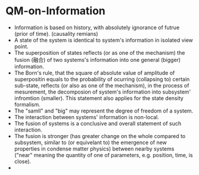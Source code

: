 # QM-on-Information

* Information is based on history, with absolutely ignorance of futrue (prior of time). (causality remians)
* A state of the system is identical to system's information in isolated view point.
* The superposition of states reflects (or as one of the mechanism) the fusion (融合) of 
two systems's information into one general (bigger) information.
* The Born's rule, that the square of absolute value of amplitude of superpositin equals to the probability of ocurring (collapsing to) 
certain sub-state, reflects (or also as one of the mechanism), in the process of mesurement, the decomposion of system's information into 
subsystem' infromtion (smaller). This statement also applies for the state density formalism.
* The "samll" and "big" may represent the degree of freedom of a system.
* The interaction between systems' information is non-local.
* The fusion of systems is a conclusive and overall statement of such interaction. 
* The fusion is stronger (has greater change on the whole compared to subsystem, similar to (or equivelant to) the emergence of new properties in condense matter
physics) between nearby systems ("near" meaning the quantity of one of parameters, e.g. position, time, is close). 
* 

